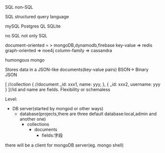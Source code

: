 SQL non-SQL

SQL structured query language

mySQL
Postgres QL
SQLite

no SQL
not only SQL

document-oriented = > mongoDB,dynamodb,firebase
key-value => redis
graph-oriented => noe4j
column-family => cassandra


humongous
    mongo

Stores data in a JSON-like documents(key-value pairs)
BSON-> Binary JSON

[ //collection
    { //document
        _id: xxx1, name: yyy,
    },
    { 
        _id: xxx2, username: yyy 
    }
]//id and name are fields.
Flexibility or schemaless 

Level:
- DB server(started by mongod or other ways)
    - database(projects,there are three default database:local,admin and another one)
        - collections
            - documents
                - fields:字段

there will be a client for mongoDB server(eg. mongo shell)